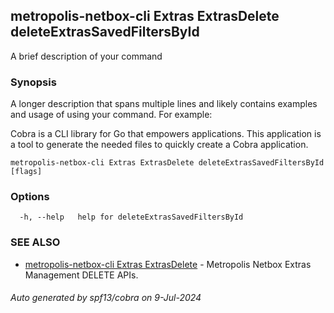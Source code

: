 ## metropolis-netbox-cli Extras ExtrasDelete deleteExtrasSavedFiltersById

A brief description of your command

### Synopsis

A longer description that spans multiple lines and likely contains examples
and usage of using your command. For example:

Cobra is a CLI library for Go that empowers applications.
This application is a tool to generate the needed files
to quickly create a Cobra application.

```
metropolis-netbox-cli Extras ExtrasDelete deleteExtrasSavedFiltersById [flags]
```

### Options

```
  -h, --help   help for deleteExtrasSavedFiltersById
```

### SEE ALSO

* [metropolis-netbox-cli Extras ExtrasDelete]()	 - Metropolis Netbox Extras Management DELETE APIs.

###### Auto generated by spf13/cobra on 9-Jul-2024
